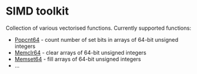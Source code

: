 # SIMD toolkit

Collection of various vectorised functions. Currently supported functions:
* [Popcnt64](popcnt64) - count number of set bits in arrays of 64-bit unsigned integers
* [Memclr64](memclr64) - clear arrays of 64-bit unsigned integers
* [Memset64](memclr64) - fill arrays of 64-bit unsigned integers
* ...
